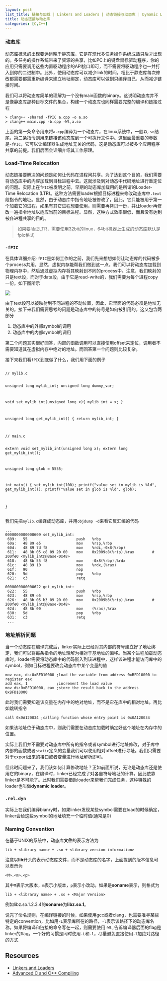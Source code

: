 ```yaml
---
layout: post
list_title: 链接与加载 | Linkers and Loaders | 动态链接与动态库 | Dynamic Library 
title: 动态链接与动态库
categories: [C,C++]
---
```


### 动态库

动态库概念的出现要远远晚于静态库，它是在现代多任务操作系统成熟只后才出现的。多任务的操作系统带来了资源的共享，比如PC上的键盘鼠标驱动程序，你的应用只需要调用这些内置驱动程序的API接口即可，而不需要将驱动程序也一并打入到你的二进制中。此外，使用动态库可以减少link的时间，相比于静态库每次修改都需要都需重新编译来建立地址绑定，动态库可以做到只编译自己，从而减少链接时间。

我们可以将动态库简单的理解为一个没有main函数的binary。这说明动态库并不是像静态库那种目标文件的集合，构建一个动态库也同样需要完整的编译和链接过程

```shell
> clang++ -shared -fPIC a.cpp -o a.so
> clang++ main.cpp -b.cpp -Wl,a.so
```

上面的第一条命令用来将`a.cpp`编译为一个动态库，在linux系统中，一般以`.so`结尾，第二条指令则用来链接该动态库到一个可执行文件中。这里面最重要的参数是`-fPIC`，它可以让编译器生成地址无关的代码，这是动态库可以被多个应用程序共享的前提。我们后面会详细介绍其工作原理。

### Load-Time Relocation

动态链接要解决的问题是如何让代码在进程间共享。为了达到这个目的，我们需要将动态库中的内容加载到目标进程中去。这就涉及到对动态中代码地址进行重定位的问题。实际上在`fPIC`被发明之前，早期的动态库加载用的是所谓的Loader-Time Relocation (LTR)。这种方法需要loader根据目标进程来修改动态库中`.text`段指令的地址。显然，由于动态库中指令地址被修改了，因此，它只能被用于第一个加载它的进程，如果有其它进程想要使用，则需要再拷贝一份，并让loader再修改一遍指令地址以适应当前的目标进程。显然，这种方式效率很低，而且没有达到被各进程共享的目的。

> 如果要验证LTR，需要使用32bit的linux，64bit机器上生成的动态库默认是fpic格式

### `-fPIC`

在具体详细介绍`-fPIC`是如何工作的之前，我们先来想想如何让动态库的代码被多个process共用，显然，虚拟内存能帮我们做到这一点。我们可以将动态库加载到物理内存中，然后通过虚拟内存将其映射到不同的process中。注意，我们映射的只是text段，而对于data段，由于它是read-write的，我们需要为每个进程copy一份。如下图所示

<img src="{{site.baseurl}}/assets/images/2015/07/dynamic-linking-1.png">

由于text段可以被映射到不同进程的不动位置，因此，它里面的代码必须是地址无关的。接下来我们需要思考的问题是动态库中的符号是如何被引用的。这又包含两部分

1. 动态库中的外部symbol的调用
2. 动态库中的内部symbol的调用

第二个问题其实很好回答，内部的函数调用可以直接使用offset来定位，调用者不需要知道其在虚拟内存中绝对的地址。而回答第一个问题则比较复杂。




接下来我们看`fPIC`到底做了什么，我们用下面的例子

<div class="md-flex-h md-margin-bottom-24">
<div>
<pre class="highlight language-python md-no-padding-v md-height-full">
<code class="language-cpp">
// mylib.c

unsigned long mylib_int;
unsigned long dummy_var;

void set_mylib_int(unsigned long x){
    mylib_int = x;
}

unsigned long get_mylib_int() {
    return mylib_int;
}
</code>
</pre>
</div>
<div class="md-margin-left-12">
<pre class="highlight md-no-padding-v md-height-full">
<code class="language-cpp">
// main.c

extern void set_mylib_int(unsigned long x);
extern long get_mylib_int();

unsigned long glob = 5555;

int main() {
    set_mylib_int(100);
    printf("value set in mylib is %ld", get_mylib_int());
    printf("value set in glob is %ld", glob);

}
</code>
</pre>
</div>
</div>

我们先把`mylib.c`编译成动态库，并用`objdump -d`来看它反汇编的代码

```shell
...
0000000000000609 set_mylib_int:
 609:	55                   	push   %rbp
 60a:	48 89 e5             	mov    %rsp,%rbp
 60d:	48 89 7d f8          	mov    %rdi,-0x8(%rbp)
 611:	48 8b 05 c8 09 20 00 	mov    0x2009c8(%rip),%rax        # 200fe0 <mylib_int@@Base-0x48>
 618:	48 8b 55 f8          	mov    -0x8(%rbp),%rdx
 61c:	48 89 10             	mov    %rdx,(%rax)
 61f:	90                   	nop
 620:	5d                   	pop    %rbp
 621:	c3                   	retq

0000000000000622 get_mylib_int:
 622:	55                   	push   %rbp
 623:	48 89 e5             	mov    %rsp,%rbp
 626:	48 8b 05 b3 09 20 00 	mov    0x2009b3(%rip),%rax        # 200fe0 <mylib_int@@Base-0x48>
 62d:	48 8b 00             	mov    (%rax),%rax
 630:	5d                   	pop    %rbp
 631:	c3                   	retq
 ...
 ```

### 地址解析问题

当一个动态库在编译完成后，linker实际上已经对其内部的符号建立好了地址绑定，我们可以将每条指令的地址理解为相对于基地址的偏移。当某个进程加载动态库时，loader需要将动态库中的代码嵌入到该进程中，这样该进程才能访问库中的symbol，例如目标进程要改变动态库中某个变量的值

```shell
mov eax, ds:0xBFD10000 ;load the variable from address 0xBFD10000 to register eax
add eax, 1             ;increment the load value
mov ds:0xBFD10000, eax ;store the result back to the address 0xBFD10000
```
此时我们需要知道该变量在内存中的绝对地址，而不是它在库中的相对地址。再比如跳转指令

```shell
call 0x0A120034 ;calling function whose entry point is 0x0A120034
```
如果该地址位于动态库中，则我们需要在动态库加载时确定好这个地址在内存中的位置。

实际上我们并不需要对动态库中所有的指令或者symbol进行地址修改，对于库中内部的函数或者`static`定义的变量我们可以使用相对offset进行寻址。我们只需要对于export出来的接口或者变量进行地址解析即可。

但此时问题来了，我们该如何计算修改地址？正如前面所说，无论是动态库还是使用它的binary，在编译时，linker已经完成了对各自符号地址的计算，因此依靠linker是不可能了。此时我们需要借助loader来帮我们完成任务，这种特殊的loader也叫做**dynamic loader**。

### `.rel.dyn`

实际上在我们编译bianry时，如果linker发现某些symbol需要在load的时候确定，linker会给这些symbol的地址填充一个临时值(通常是0）





### Naming Convention

在基于UNIX的系统中，动态库**文件**的表示方法为

```shell
lib + <library name> + .so + <library version information>
```
注意以**lib**开头的表示动态库文件，而不是动态库的名字，上面提到的版本信息可以表示为

```shell
<M>.<m>.<p>
```
其中`M`表示大版本，`m`表示小版本，`p`表示小改动。如果是**soname**表示，则格式为

```shell
lib + <libraray name> + .so + <Major Version>
```
例如libz.so.1.2.3.4的**soname**为**libz.so.1**。

说完了命名规则，在编译链接的时候，如果使用gcc或者clang，也需要准寻某些特定的convention，比如用`-L`表示库所在的路径，`-l`表示该路径下的动态库名称。如果将编译和链接的命令写在一起，则需要使用`-Wl,`告诉编译器后面的flag是linker的flag。一个好的习惯是同时使用`-L`和`-l`，尽量避免直接使用`-l`加绝对路径的方式

## Resources

- [Linkers and Loaders](https://www.amazon.com/Linkers-Kaufmann-Software-Engineering-Programming/dp/1558604960)
- [Advanced C and C++ Compiling](https://www.amazon.com/Advanced-C-Compiling-Milan-Stevanovic/dp/1430266678)